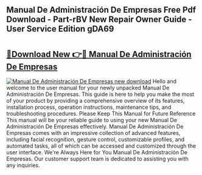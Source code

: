 ## Manual De Administración De Empresas Free Pdf Download - Part-rBV New Repair Owner Guide - User Service Edition gDA69

# <h2><a href="http://bc13622.oget.top/?id=Manual+De+Administraci%c3%b3n+De+Empresas">🔗Download New 👉🔴 Manual De Administración De Empresas</a></h2>

[![Manual De Administración De Empresas new download](https://i.imgur.com/5g1atiW.png)](http://bc13622.oget.top/?id=Manual+De+Administraci%c3%b3n+De+Empresas)
Hello and welcome to the user manual for your newly unpacked Manual De Administración De Empresas. This guide is here to help you make the most of your product by providing a comprehensive overview of its features, installation process, operation instructions, maintenance tips, and troubleshooting procedures. Please Keep This Manual for Future Reference This manual will be your reliable guide to using your new Manual De Administración De Empresas effectively. Manual De Administración De Empresas comes with an impressive collection of advanced features, including facial recognition, gesture control, customizable profiles, and automated tasks, all of which can be accessed and customized through the user interface. We're Always Here for You Manual De Administración De Empresas. Our customer support team is dedicated to assisting you with any inquiries.

